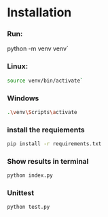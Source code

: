 # Installation
### Run:
python -m venv venv`

### Linux:
```bash
source venv/bin/activate`
```

### Windows
```bash
.\venv\Scripts\activate
```


### install the requiements
```bash
pip install -r requirements.txt
```

### Show results in terminal
```bash
python index.py
```

### Unittest
```bash
python test.py
```

